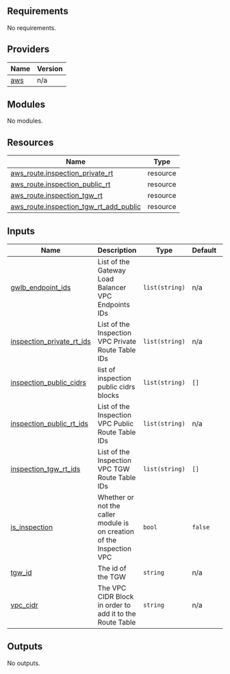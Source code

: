 ## Requirements

No requirements.

## Providers

| Name | Version |
|------|---------|
| <a name="provider_aws"></a> [aws](#provider\_aws) | n/a |

## Modules

No modules.

## Resources

| Name | Type |
|------|------|
| [aws_route.inspection_private_rt](https://registry.terraform.io/providers/hashicorp/aws/latest/docs/resources/route) | resource |
| [aws_route.inspection_public_rt](https://registry.terraform.io/providers/hashicorp/aws/latest/docs/resources/route) | resource |
| [aws_route.inspection_tgw_rt](https://registry.terraform.io/providers/hashicorp/aws/latest/docs/resources/route) | resource |
| [aws_route.inspection_tgw_rt_add_public](https://registry.terraform.io/providers/hashicorp/aws/latest/docs/resources/route) | resource |

## Inputs

| Name | Description | Type | Default | Required |
|------|-------------|------|---------|:--------:|
| <a name="input_gwlb_endpoint_ids"></a> [gwlb\_endpoint\_ids](#input\_gwlb\_endpoint\_ids) | List of the Gateway Load Balancer VPC Endpoints IDs | `list(string)` | n/a | yes |
| <a name="input_inspection_private_rt_ids"></a> [inspection\_private\_rt\_ids](#input\_inspection\_private\_rt\_ids) | List of the Inspection VPC Private Route Table IDs | `list(string)` | n/a | yes |
| <a name="input_inspection_public_cidrs"></a> [inspection\_public\_cidrs](#input\_inspection\_public\_cidrs) | list of inspection public cidrs blocks | `list(string)` | `[]` | no |
| <a name="input_inspection_public_rt_ids"></a> [inspection\_public\_rt\_ids](#input\_inspection\_public\_rt\_ids) | List of the Inspection VPC Public Route Table IDs | `list(string)` | n/a | yes |
| <a name="input_inspection_tgw_rt_ids"></a> [inspection\_tgw\_rt\_ids](#input\_inspection\_tgw\_rt\_ids) | List of the Inspection VPC TGW Route Table IDs | `list(string)` | `[]` | no |
| <a name="input_is_inspection"></a> [is\_inspection](#input\_is\_inspection) | Whether or not the caller module is on creation of the Inspection VPC | `bool` | `false` | no |
| <a name="input_tgw_id"></a> [tgw\_id](#input\_tgw\_id) | The id of the TGW | `string` | n/a | yes |
| <a name="input_vpc_cidr"></a> [vpc\_cidr](#input\_vpc\_cidr) | The VPC CIDR Block in order to add it to the Route Table | `string` | n/a | yes |

## Outputs

No outputs.
